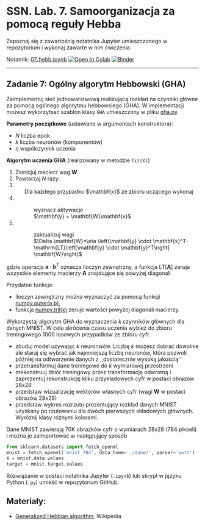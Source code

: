 # SSN. Lab. 7. Samoorganizacja za pomocą reguły Hebba

Zapoznaj się z zawartością notatnika Jupyter umieszczonego w repozytorium  i wykonaj zawarte w nim ćwiczenia.


Notatnik: [07_hebb.ipynb](https://github.com/IS-UMK/ssn_lab_07/blob/master/07_hebb.ipynb)
[![Open In Colab](https://colab.research.google.com/assets/colab-badge.svg)](https://colab.research.google.com/github/IS-UMK/ssn_lab_07/blob/master/07_hebb.ipynb) [![Binder](https://mybinder.org/badge_logo.svg)](https://mybinder.org/v2/gh/IS-UMK/ssn_lab_07/master?filepath=07_hebb.ipynb)

---

## Zadanie 7: Ogólny algorytm Hebbowski (GHA)


Zaimplementuj sieć jednowarstwową realizującą rozkład na czynniki główne za pomocą ogólnego algorytmu hebbowsiego (GHA). W implementacji możesz wykorzytsać szablon klasy ``GHA`` umieszczony w pliku [gha.py](gha.py).

**Parametry początkowe** (ustawiane w argumentach konstruktora):
* $N$ liczba epok
* $k$ liczba neuronów (komponentów)
* $\eta$ wspólczynnik uczenia

**Algorytm uczenia GHA** (realizowany w metodzie `fit(X)`)  

1. Zainicjuj macierz wag $\mathbf{W}$ 
2. Powtarzaj $N$ razy:
3. <ul>Dla każdego przypadku $\mathbf{x}$ ze zbioru uczącego wykonaj</ul>
4. <ul><ul> wyznacz aktywacje <br> $\mathbf{y} = \mathbf{W}\mathbf{x}$ </ul></ul>
5. <ul><ul>zaktualizuj wagi <br> $\Delta \mathbf{W}=\eta \left(\mathbf{y} \cdot \mathbf{x}^T-\mathrm{LT}\left[\mathbf{y} \cdot \mathbf{y}^T\right] \mathbf{W}\right)$ </ul></ul>
gdzie operacja $\mathbf{a}\cdot \mathbf{b}^T$ oznacza iloczyn zewnętrzny, a funkcja $\mathrm{LT}[\mathbf{A}]$ zeruje wszystkie elementy macierzy $\mathbf{A}$ znajdujące się powyżej diagonali

Przydatne funkcje:
* iloczyn zewnętrzny można wyznaczyć za pomocą funkcji [numpy.outer(a,b)](https://numpy.org/doc/stable/reference/generated/numpy.outer.html),
* funkcja [numpy.tril(x)](https://numpy.org/doc/stable/reference/generated/numpy.tril.html) zeruje wartości powyżej diagonali macierzy.

Wykorzystaj algorytm GHA do wyznaczenia $k$ czynników głównych dla danych MNIST. W celu skrócenia czasu uczenia wybież do zbioru treningowego 1000 losowych przypadków ze zbioru cyfr.  
* zbuduj model uzywając $k$ neuronwów. Liczbę $k$ możesz dobrać dowolnie ale staraj się wybrać jak najmniejszą liczbę neuronów, która pozwoli później na odtworzenie danych z ,,dostatecznie wysoką jakością'' 
* przetransformuj dane treningowe do $k$ wymiarowej przestrzeni
* zrekonstruuj zbiór treningowy przez transformację odwrotną i zaprezentuj rekonstrukcję kilku przykładowych cyfr w postaci obrazów 28x28
* przedstaw wizualizację wektorów własnych cyfr (wagi $\mathbf{W}$ w postaci obrazów 28x28)
* przedstaw wykres rozrzutu prezentujący rozkład danych MNIST uzyskany po rzutowaniu dla dwóch pierwszych składowych głównych. Wyróżnij klasy różnymi kolorami. 

Dane MNIST zawierają 70K obrazków cyfr o wymiarach 28x28 (784 pikseli) i można je zaimportować w następujący sposób
```python
from sklearn.datasets import fetch_openml
mnist = fetch_openml('mnist_784', data_home='./dane/', parser='auto')
X = mnist.data.values
target = mnist.target.values
```

Rozwiązanie w postaci notatnika Jupyter (``.ipynb``) lub skrypt w języku Python (``.py``) umieść w repozytorium GitHub.

## Materiały:
* [Generalized Hebbian algorithm](https://en.wikipedia.org/wiki/Generalized_Hebbian_algorithm), Wikipedia




